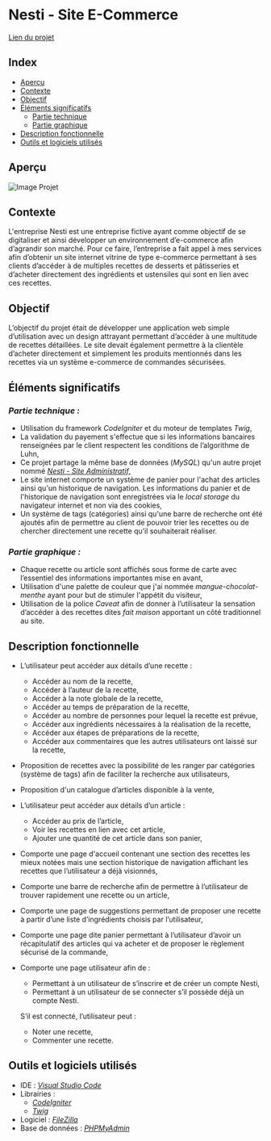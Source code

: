 # Nesti - Site E-Commerce

[Lien du projet](https://projets.teillieraxel.com/nesti-site-e-commerce/public/)

## Index

- [Aperçu](https://github.com/Axel-Teillier/Nesti-Site-E-Commerce/blob/master/README.md#aperçu)
- [Contexte](https://github.com/Axel-Teillier/Nesti-Site-E-Commerce/blob/master/README.md#contexte)
- [Objectif](https://github.com/Axel-Teillier/Nesti-Site-E-Commerce/blob/master/README.md#objectif-du-projet)
- [Éléments significatifs](https://github.com/Axel-Teillier/Nesti-Site-E-Commerce/blob/master/README.md#éléments-significatifs)
  - [Partie technique](https://github.com/Axel-Teillier/Nesti-Site-E-Commerce/blob/master/README.md#sur-la-partie-technique)
  - [Partie graphique](https://github.com/Axel-Teillier/Nesti-Site-E-Commerce/blob/master/README.md#sur-la-partie-graphique)
- [Description fonctionnelle](https://github.com/Axel-Teillier/Nesti-Site-E-Commerce/blob/master/README.md#description-fonctionnelle-des-besoins)
- [Outils et logiciels utilisés](https://github.com/Axel-Teillier/Nesti-Site-E-Commerce/blob/master/README.md#outils-et-logiciels-utilisés)

## Aperçu

![Image Projet](https://teillieraxel.com/static/media/Nesti%20-%20site%20e-commerce.971e46e6.png)


## Contexte

  L'entreprise Nesti est une entreprise fictive ayant comme objectif de se digitaliser et ainsi développer un environnement d’e-commerce afin d’agrandir son marché. Pour ce faire, l’entreprise a fait appel à mes services afin d’obtenir un site internet vitrine de type e-commerce permettant à ses clients d’accéder à de multiples recettes de desserts et pâtisseries et d’acheter directement des ingrédients et ustensiles qui sont en lien avec ces recettes.


## Objectif

  L’objectif du projet était de développer une application web simple d’utilisation avec un design attrayant permettant d’accéder à une multitude de recettes détaillées. Le site devait également permettre à la clientèle d’acheter directement et simplement les produits mentionnés dans les recettes via un système e-commerce de commandes sécurisées.


## Éléments significatifs

### *Partie technique :* 

- Utilisation du framework *CodeIgniter* et du moteur de templates *Twig*,
- La validation du payement s'effectue que si les informations bancaires renseignées par le client respectent les conditions de l’algorithme de Luhn,
- Ce projet partage la même base de données (*MySQL*) qu'un autre projet nommé [*Nesti - Site Administratif*](https://github.com/Axel-Teillier/Nesti-Site-Administratif),
- Le site internet comporte un système de panier pour l'achat des articles ainsi qu'un historique de navigation. Les informations du panier et de l'historique de navigation sont enregistrées via le *local storage* du navigateur internet et non via des cookies,
- Un système de tags (catégories) ainsi qu'une barre de recherche ont été ajoutés afin de permettre au client de pouvoir trier les recettes ou de chercher directement une recette qu’il souhaiterait réaliser.

### *Partie graphique :* 

- Chaque recette ou article sont affichés sous forme de carte avec l’essentiel des informations importantes mise en avant,
- Utilisation d'une palette de couleur que j'ai nommée *mangue-chocolat-menthe* ayant pour but de stimuler l'appétit du visiteur,
- Utilisation de la police *Caveat* afin de donner à l’utilisateur la sensation d’accéder à des recettes dites *fait maison* apportant un côté traditionnel au site.

## Description fonctionnelle

- L’utilisateur peut accéder aux détails d’une recette :
  - Accéder au nom de la recette,
  - Accéder à l’auteur de la recette,
  - Accéder à la note globale de la recette,
  - Accéder au temps de préparation de la recette,
  - Accéder au nombre de personnes pour lequel la recette est prévue,
  - Accéder aux ingrédients nécessaires à la réalisation de la recette,
  - Accéder aux étapes de préparations de la recette,
  - Accéder aux commentaires que les autres utilisateurs ont laissé sur la recette,
  
- Proposition de recettes avec la possibilité de les ranger par catégories (système de tags) afin de faciliter la recherche aux utilisateurs,

- Proposition d'un catalogue d’articles disponible à la vente,

- L’utilisateur peut accéder aux détails d’un article :
  - Accéder au prix de l’article,
  - Voir les recettes en lien avec cet article,
  - Ajouter une quantité de cet article dans son panier,
  
- Comporte une page d'accueil contenant une section des recettes les mieux notées mais une section historique de navigation affichant les recettes que l’utilisateur a déjà visionnés,

- Comporte une barre de recherche afin de permettre à l’utilisateur de trouver rapidement une recette ou un article,

- Comporte une page de suggestions permettant de proposer une recette à partir d’une liste d’ingrédients choisis par l’utilisateur,

- Comporte une page dite panier permettant à l’utilisateur d’avoir un récapitulatif des articles qui va acheter et de proposer le règlement sécurisé de la commande,

- Comporte une page utilisateur afin de :
  - Permettant à un utilisateur de s’inscrire et de créer un compte Nesti,
  - Permettant à un utilisateur de se connecter s’il possède déjà un compte Nesti. 
  
  S’il est connecté, l’utilisateur peut :
    - Noter une recette,
    - Commenter une recette.

## Outils et logiciels utilisés

- IDE : [*Visual Studio Code*](https://code.visualstudio.com/)
- Librairies : 
  - [*CodeIgniter*](https://codeigniter.com/)
  - [*Twig*](https://twig.symfony.com/)
- Logiciel : [*FileZilla*](https://filezilla-project.org/)
- Base de données : [*PHPMyAdmin*](https://www.phpmyadmin.net/)
